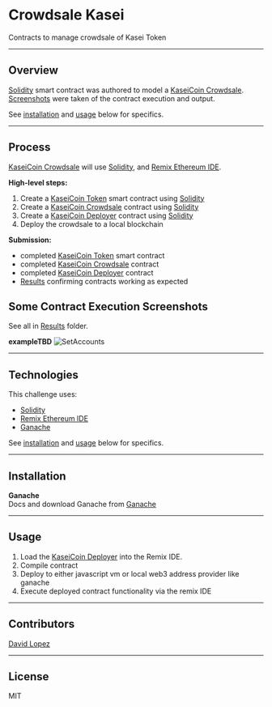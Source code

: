 # Crowdsale Kasei
Contracts to manage crowdsale of Kasei Token  

---

## Overview
[Solidity](https://docs.soliditylang.org/en/v0.8.13/) smart contract was authored to model a [KaseiCoin Crowdsale](/app/KaseiCoinCrowdsale.sol). [Screenshots](/README.md) were taken of the contract execution and output.   

See [installation](#installation) and [usage](#usage) below for specifics.  

---

## Process
[KaseiCoin Crowdsale](/app/KaseiCoinCrowdsale.sol) will use [Solidity](https://docs.soliditylang.org/en/v0.8.13/), and [Remix Ethereum IDE](https://remix-ide.readthedocs.io/en/latest/#).  

**High-level steps:**  
1. Create a [KaseiCoin Token](./app/KaseiCoin.sol) smart contract using [Solidity](https://docs.soliditylang.org/en/v0.8.13/)
2. Create a [KaseiCoin Crowdsale](/app/KaseiCoinCrowdsale.sol) contract using [Solidity](https://docs.soliditylang.org/en/v0.8.13/)
3. Create a [KaseiCoin Deployer](/app/KaseiCoinCrowdsale.sol) contract using [Solidity](https://docs.soliditylang.org/en/v0.8.13/)
4. Deploy the crowdsale to a local blockchain
  

**Submission:**  
- completed [KaseiCoin Token](./app/KaseiCoin.sol) smart contract
- completed [KaseiCoin Crowdsale](/app/KaseiCoinCrowdsale.sol) contract
- completed [KaseiCoin Deployer](/app/KaseiCoinCrowdsale.sol) contract
- [Results](/results/) confirming contracts working as expected  

## Some Contract Execution Screenshots

See all in [Results](/results/) folder.  

**exampleTBD**
![SetAccounts](/ExecutionResults/01_set_accounts.png)  


---

## Technologies

This challenge uses:  
- [Solidity](https://docs.soliditylang.org/en/v0.8.13/)
- [Remix Ethereum IDE](https://remix-ide.readthedocs.io/en/latest/#)
- [Ganache](https://trufflesuite.com/ganache/)  

See [installation](#installation) and [usage](#usage) below for specifics.

---

## Installation

**Ganache**  
Docs and download Ganache from [Ganache](https://trufflesuite.com/ganache/)  

---

## Usage

1. Load the [KaseiCoin Deployer](/app/KaseiCoinCrowdsale.sol) into the Remix IDE.
2. Compile contract
3. Deploy to either javascript vm or local web3 address provider like ganache
4. Execute deployed contract functionality via the remix IDE  

---

## Contributors

[David Lopez](https://github.com/sububer)

---

## License

MIT